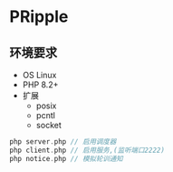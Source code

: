 # PRipple

## 环境要求

- OS Linux
- PHP 8.2+
- 扩展
    - posix
    - pcntl
    - socket

```php
php server.php // 启用调度器
php client.php // 启用服务,(监听端口2222)
php notice.php // 模拟轮训通知
```